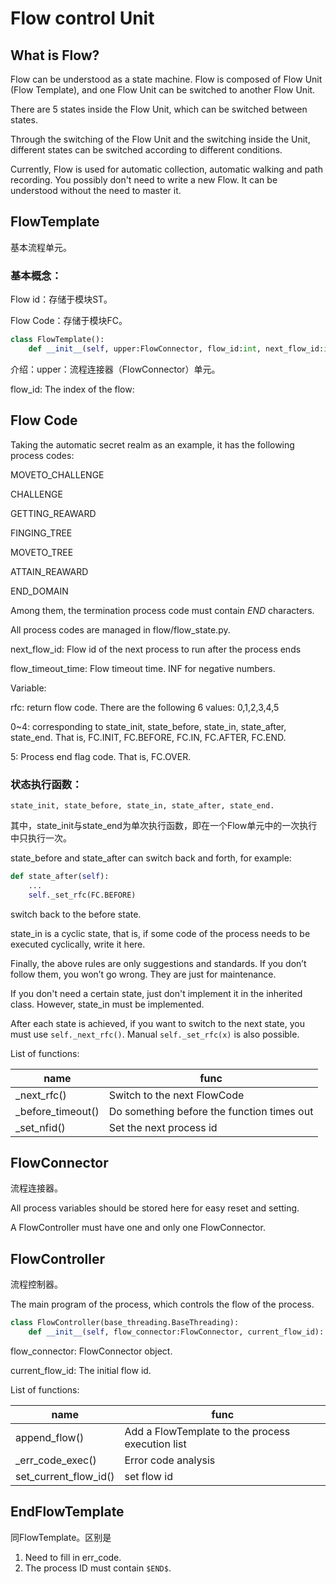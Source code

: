# Flow control Unit

## What is Flow?

Flow can be understood as a state machine. Flow is composed of Flow Unit (Flow Template), and one Flow Unit can be switched to another Flow Unit.

There are 5 states inside the Flow Unit, which can be switched between states.

Through the switching of the Flow Unit and the switching inside the Unit, different states can be switched according to different conditions.

Currently, Flow is used for automatic collection, automatic walking and path recording. You possibly don't need to write a new Flow. It can be understood without the need to master it.

## FlowTemplate

基本流程单元。

### 基本概念：

Flow id：存储于模块ST。

Flow Code：存储于模块FC。

```python
class FlowTemplate():
    def __init__(self, upper:FlowConnector, flow_id:int, next_flow_id:int, flow_timeout_time:float = -1):
```

介绍：upper：流程连接器（FlowConnector）单元。

flow_id: The index of the flow:

## Flow Code

Taking the automatic secret realm as an example, it has the following process codes:

MOVETO_CHALLENGE

CHALLENGE

GETTING_REAWARD

FINGING_TREE

MOVETO_TREE

ATTAIN_REAWARD

END_DOMAIN

Among them, the termination process code must contain $END$ characters.

All process codes are managed in flow/flow_state.py.

next_flow_id: Flow id of the next process to run after the process ends

flow_timeout_time: Flow timeout time. INF for negative numbers.

Variable:

rfc: return flow code. There are the following 6 values: 0,1,2,3,4,5

0~4: corresponding to state_init, state_before, state_in, state_after, state_end. That is, FC.INIT, FC.BEFORE, FC.IN, FC.AFTER, FC.END.

5: Process end flag code. That is, FC.OVER.

### 状态执行函数：

`state_init, state_before, state_in, state_after, state_end.`

其中，state_init与state_end为单次执行函数，即在一个Flow单元中的一次执行中只执行一次。

state_before and state_after can switch back and forth, for example:

```python
def state_after(self):
    ...
    self._set_rfc(FC.BEFORE)
```

switch back to the before state.

state_in is a cyclic state, that is, if some code of the process needs to be executed cyclically, write it here.

Finally, the above rules are only suggestions and standards. If you don’t follow them, you won’t go wrong. They are just for maintenance.

If you don't need a certain state, just don't implement it in the inherited class. However, state_in must be implemented.

After each state is achieved, if you want to switch to the next state, you must use `self._next_rfc()`. Manual `self._set_rfc(x)` is also possible.

List of functions:

| name               | func                                       |
| ------------------ | ------------------------------------------ |
| \_next_rfc()       | Switch to the next FlowCode                |
| \_before_timeout() | Do something before the function times out |
| \_set_nfid()       | Set the next process id                    |

## FlowConnector

流程连接器。

All process variables should be stored here for easy reset and setting.

A FlowController must have one and only one FlowConnector.

## FlowController

流程控制器。

The main program of the process, which controls the flow of the process.

```python
class FlowController(base_threading.BaseThreading):
    def __init__(self, flow_connector:FlowConnector, current_flow_id):
```

flow_connector: FlowConnector object.

current_flow_id: The initial flow id.

List of functions:

| name                  | func                                             |
| --------------------- | ------------------------------------------------ |
| append_flow()         | Add a FlowTemplate to the process execution list |
| \_err_code_exec()     | Error code analysis                              |
| set_current_flow_id() | set flow id                                      |

## EndFlowTemplate

同FlowTemplate。区别是

1. Need to fill in err_code.
2. The process ID must contain `$END$`.
